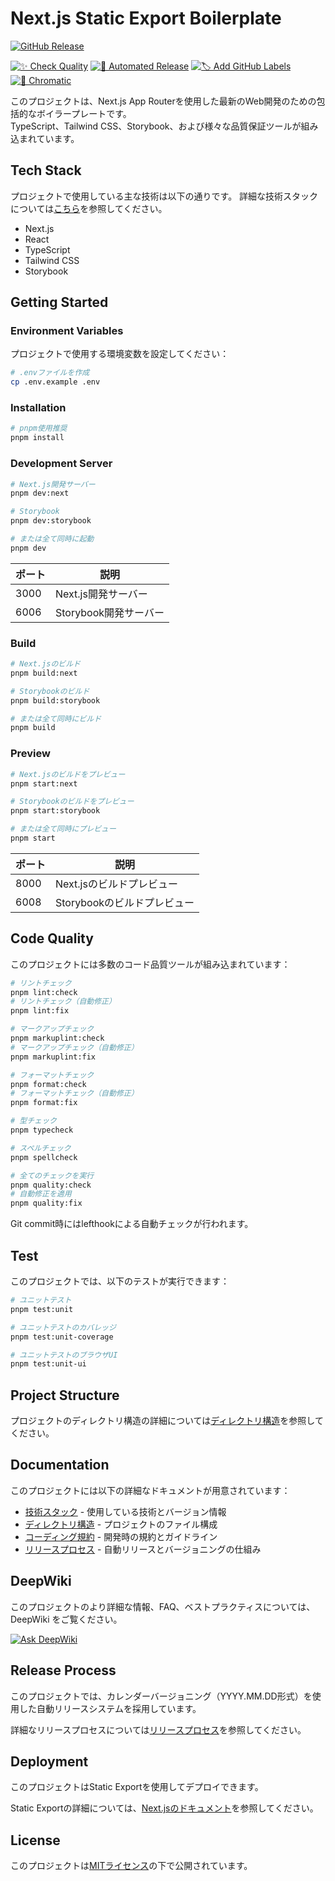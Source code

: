 # Next.js Static Export Boilerplate

[![GitHub Release](https://img.shields.io/github/v/release/kryota-dev/nextjs-static-export-boilerplate)](https://github.com/kryota-dev/nextjs-static-export-boilerplate/releases)

[![✨ Check Quality](https://github.com/kryota-dev/nextjs-static-export-boilerplate/actions/workflows/check-quality.yml/badge.svg?branch=main)](https://github.com/kryota-dev/nextjs-static-export-boilerplate/actions/workflows/check-quality.yml)
[![🚀 Automated Release](https://github.com/kryota-dev/nextjs-static-export-boilerplate/actions/workflows/automated-release.yml/badge.svg?branch=main)](https://github.com/kryota-dev/nextjs-static-export-boilerplate/actions/workflows/automated-release.yml)
[![🏷️ Add GitHub Labels](https://github.com/kryota-dev/nextjs-static-export-boilerplate/actions/workflows/add-github-labels.yml/badge.svg?branch=develop)](https://github.com/kryota-dev/nextjs-static-export-boilerplate/actions/workflows/add-github-labels.yml)
[![🌈 Chromatic](https://github.com/kryota-dev/nextjs-static-export-boilerplate/actions/workflows/chromatic.yml/badge.svg?branch=main)](https://github.com/kryota-dev/nextjs-static-export-boilerplate/actions/workflows/chromatic.yml)

このプロジェクトは、Next.js App Routerを使用した最新のWeb開発のための包括的なボイラープレートです。  
TypeScript、Tailwind CSS、Storybook、および様々な品質保証ツールが組み込まれています。

## Tech Stack

プロジェクトで使用している主な技術は以下の通りです。
詳細な技術スタックについては[こちら](docs/coding-guidlines/technology-stack.md)を参照してください。

- Next.js
- React
- TypeScript
- Tailwind CSS
- Storybook

## Getting Started

### Environment Variables

プロジェクトで使用する環境変数を設定してください：

```bash
# .envファイルを作成
cp .env.example .env
```

### Installation

```bash
# pnpm使用推奨
pnpm install
```

### Development Server

```bash
# Next.js開発サーバー
pnpm dev:next

# Storybook
pnpm dev:storybook

# または全て同時に起動
pnpm dev
```

| ポート | 説明                  |
| ------ | --------------------- |
| 3000   | Next.js開発サーバー   |
| 6006   | Storybook開発サーバー |

### Build

```bash
# Next.jsのビルド
pnpm build:next

# Storybookのビルド
pnpm build:storybook

# または全て同時にビルド
pnpm build
```

### Preview

```bash
# Next.jsのビルドをプレビュー
pnpm start:next

# Storybookのビルドをプレビュー
pnpm start:storybook

# または全て同時にプレビュー
pnpm start
```

| ポート | 説明                        |
| ------ | --------------------------- |
| 8000   | Next.jsのビルドプレビュー   |
| 6008   | Storybookのビルドプレビュー |

## Code Quality

このプロジェクトには多数のコード品質ツールが組み込まれています：

```bash
# リントチェック
pnpm lint:check
# リントチェック（自動修正）
pnpm lint:fix

# マークアップチェック
pnpm markuplint:check
# マークアップチェック（自動修正）
pnpm markuplint:fix

# フォーマットチェック
pnpm format:check
# フォーマットチェック（自動修正）
pnpm format:fix

# 型チェック
pnpm typecheck

# スペルチェック
pnpm spellcheck

# 全てのチェックを実行
pnpm quality:check
# 自動修正を適用
pnpm quality:fix
```

Git commit時にはlefthookによる自動チェックが行われます。

## Test

このプロジェクトでは、以下のテストが実行できます：

```bash
# ユニットテスト
pnpm test:unit

# ユニットテストのカバレッジ
pnpm test:unit-coverage

# ユニットテストのブラウザUI
pnpm test:unit-ui
```

## Project Structure

プロジェクトのディレクトリ構造の詳細については[ディレクトリ構造](docs/coding-guidlines/directory-structure.md)を参照してください。

## Documentation

このプロジェクトには以下の詳細なドキュメントが用意されています：

- [技術スタック](docs/coding-guidlines/technology-stack.md) - 使用している技術とバージョン情報
- [ディレクトリ構造](docs/coding-guidlines/directory-structure.md) - プロジェクトのファイル構成
- [コーディング規約](docs/coding-guidlines/coding-rule.md) - 開発時の規約とガイドライン
- [リリースプロセス](docs/coding-guidlines/release-process.md) - 自動リリースとバージョニングの仕組み

## DeepWiki

このプロジェクトのより詳細な情報、FAQ、ベストプラクティスについては、DeepWiki をご覧ください。

[![Ask DeepWiki](https://deepwiki.com/badge.svg)](https://deepwiki.com/kryota-dev/nextjs-static-export-template)

## Release Process

このプロジェクトでは、カレンダーバージョニング（YYYY.MM.DD形式）を使用した自動リリースシステムを採用しています。

詳細なリリースプロセスについては[リリースプロセス](docs/coding-guidlines/release-process.md)を参照してください。

## Deployment

このプロジェクトはStatic Exportを使用してデプロイできます。

Static Exportの詳細については、[Next.jsのドキュメント](https://nextjs.org/docs/app/guides/static-exports)を参照してください。

## License

このプロジェクトは[MITライセンス](LICENSE)の下で公開されています。
